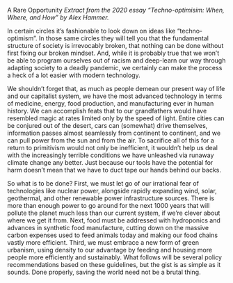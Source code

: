 A Rare Opportunity
*Extract from the 2020 essay “Techno-optimisim: When, Where, and How” by Alex Hammer.*

In certain circles it’s fashionable to look down on ideas like “techno-optimism”. In those same circles they will tell you that the fundamental structure of society is irrevocably broken, that nothing can be done without first fixing our broken mindset. And, while it is probably true that we won’t be able to program ourselves out of racism and deep-learn our way through adapting society to a deadly pandemic, we certainly can make the process a heck of a lot easier with modern technology.

We shouldn’t forget that, as much as people demean our present way of life and our capitalist system, we have the most advanced technology in terms of medicine, energy, food production, and manufacturing ever in human history. We can accomplish feats that to our grandfathers would have resembled magic at rates limited only by the speed of light. Entire cities can be conjured out of the desert, cars can (somewhat) drive themselves, information passes almost seamlessly from continent to continent, and we can pull power from the sun and from the air. To sacrifice all of this for a return to primitivism would not only be inefficient, it wouldn’t help us deal with the increasingly terrible conditions we have unleashed via runaway climate change any better. Just because our tools have the potential for harm doesn’t mean that we have to duct tape our hands behind our backs.

So what is to be done? First, we must let go of our irrational fear of technologies like nuclear power, alongside rapidly expanding wind, solar, geothermal, and other renewable power infrastructure sources. There is more than enough power to go around for the next 1000 years that will pollute the planet much less than our current system, if we’re clever about where we get it from. Next, food must be addressed with hydroponics and advances in synthetic food manufacture, cutting down on the massive carbon expenses used to feed animals today and making our food chains vastly more efficient. Third, we must embrace a new form of green urbanism, using density to our advantage by feeding and housing more people more efficiently and sustainably. What follows will be several policy recommendations based on these guidelines, but the gist is as simple as it sounds. Done properly, saving the world need not be a brutal thing.
